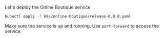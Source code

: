 Let's deploy the Online Boutique service

```bash 
kubectl apply -f k8s/online-boutique/release-0.8.0.yaml
```

Make sure the service is up and running. Use `port-forward` to access the service. 
